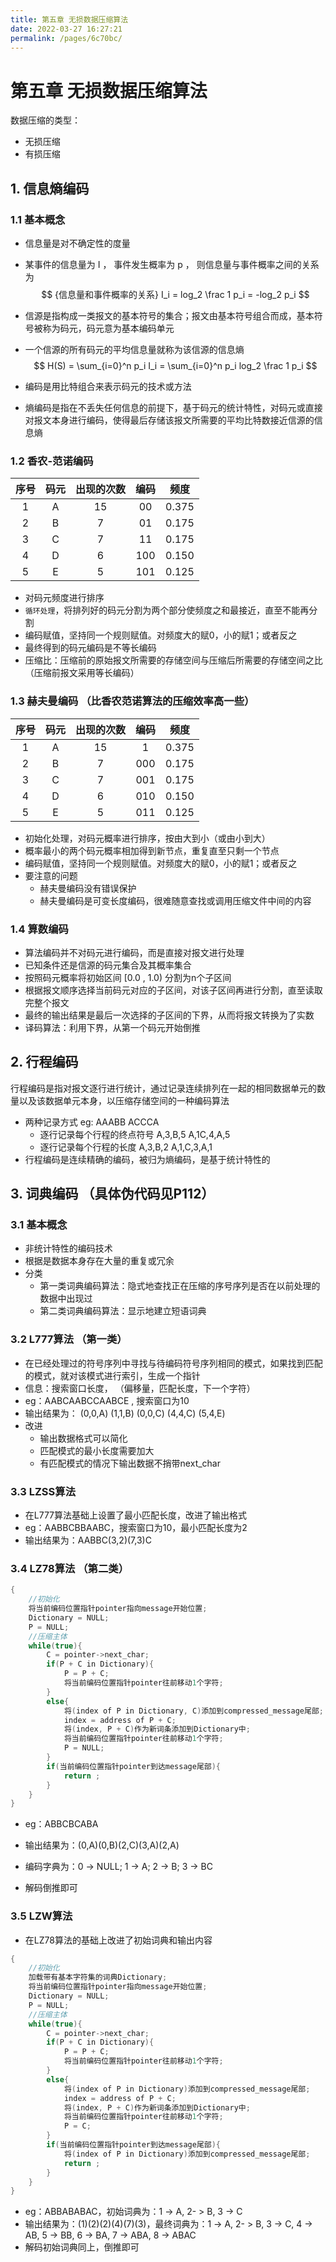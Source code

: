 ```yaml
---
title: 第五章 无损数据压缩算法
date: 2022-03-27 16:27:21
permalink: /pages/6c70bc/
---
```

# 第五章 无损数据压缩算法

数据压缩的类型：

- 无损压缩
- 有损压缩

## 1. 信息熵编码

### 1.1 基本概念

- 信息量是对不确定性的度量

- 某事件的信息量为 I ， 事件发生概率为 p ， 则信息量与事件概率之间的关系为
  $$ {信息量和事件概率的关系}
  I_i = log_2 \frac 1 p_i = -log_2 p_i
  $$

- 信源是指构成一类报文的基本符号的集合；报文由基本符号组合而成，基本符号被称为码元，码元意为基本编码单元

- 一个信源的所有码元的平均信息量就称为该信源的信息熵
  $$
  H(S) = \sum_{i=0}^n p_i I_i = \sum_{i=0}^n p_i log_2 \frac 1 p_i
  $$

- 编码是用比特组合来表示码元的技术或方法

- 熵编码是指在不丢失任何信息的前提下，基于码元的统计特性，对码元或直接对报文本身进行编码，使得最后存储该报文所需要的平均比特数接近信源的信息熵

### 1.2 香农-范诺编码

| 序号 | 码元 | 出现的次数 | 编码 | 频度  |
| :--: | :--: | :--------: | :--: | :---: |
|  1   |  A   |     15     |  00  | 0.375 |
|  2   |  B   |     7      |  01  | 0.175 |
|  3   |  C   |     7      |  11  | 0.175 |
|  4   |  D   |     6      | 100  | 0.150 |
|  5   |  E   |     5      | 101  | 0.125 |

- 对码元频度进行排序
- `循环处理`，将排列好的码元分割为两个部分使频度之和最接近，直至不能再分割
- 编码赋值，坚持同一个规则赋值。对频度大的赋0，小的赋1；或者反之
- 最终得到的码元编码是不等长编码
- 压缩比：压缩前的原始报文所需要的存储空间与压缩后所需要的存储空间之比（压缩前报文采用等长编码）

### 1.3 赫夫曼编码 （比香农范诺算法的压缩效率高一些）

| 序号 | 码元 | 出现的次数 | 编码 | 频度  |
| :--: | :--: | :--------: | :--: | :---: |
|  1   |  A   |     15     |  1   | 0.375 |
|  2   |  B   |     7      | 000  | 0.175 |
|  3   |  C   |     7      | 001  | 0.175 |
|  4   |  D   |     6      | 010  | 0.150 |
|  5   |  E   |     5      | 011  | 0.125 |

- 初始化处理，对码元概率进行排序，按由大到小（或由小到大）
- 概率最小的两个码元概率相加得到新节点，重复直至只剩一个节点
- 编码赋值，坚持同一个规则赋值。对频度大的赋0，小的赋1；或者反之
- 要注意的问题
  - 赫夫曼编码没有错误保护
  - 赫夫曼编码是可变长度编码，很难随意查找或调用压缩文件中间的内容


### 1.4 算数编码

- 算法编码并不对码元进行编码，而是直接对报文进行处理
- 已知条件还是信源的码元集合及其概率集合
- 按照码元概率将初始区间 [0.0 ,  1.0) 分割为n个子区间
- 根据报文顺序选择当前码元对应的子区间，对该子区间再进行分割，直至读取完整个报文
- 最终的输出结果是最后一次选择的子区间的下界，从而将报文转换为了实数
- 译码算法：利用下界，从第一个码元开始倒推



## 2. 行程编码

行程编码是指对报文逐行进行统计，通过记录连续排列在一起的相同数据单元的数量以及该数据单元本身，以压缩存储空间的一种编码算法

- 两种记录方式 eg: AAABB     ACCCA
  - 逐行记录每个行程的终点符号 A,3,B,5     A,1C,4,A,5
  - 逐行记录每个行程的长度 A,3,B,2     A,1,C,3,A,1
- 行程编码是连续精确的编码，被归为熵编码，是基于统计特性的



## 3. 词典编码 （具体伪代码见P112）

### 3.1 基本概念

- 非统计特性的编码技术
- 根据是数据本身存在大量的重复或冗余
- 分类
  - 第一类词典编码算法：隐式地查找正在压缩的序号序列是否在以前处理的数据中出现过
  - 第二类词典编码算法：显示地建立短语词典

### 3.2 L777算法 （第一类）

- 在已经处理过的符号序列中寻找与待编码符号序列相同的模式，如果找到匹配的模式，就对该模式进行索引，生成一个指针
- 信息：搜索窗口长度， （偏移量，匹配长度，下一个字符）
- eg：AABCAABCCAABCE , 搜索窗口为10
- 输出结果为： (0,0,A) (1,1,B) (0,0,C) (4,4,C) (5,4,E)
- 改进
  - 输出数据格式可以简化
  - 匹配模式的最小长度需要加大
  - 有匹配模式的情况下输出数据不捎带next_char

### 3.3 LZSS算法

- 在L777算法基础上设置了最小匹配长度，改进了输出格式
- eg：AABBCBBAABC，搜索窗口为10，最小匹配长度为2
- 输出结果为：AABBC(3,2)(7,3)C

### 3.4 LZ78算法 （第二类）

```c
{
    //初始化
    将当前编码位置指针pointer指向message开始位置;
    Dictionary = NULL;
    P = NULL;
    //压缩主体
    while(true){
		C = pointer->next_char;
        if(P + C in Dictionary){
			P = P + C;
            将当前编码位置指针pointer往前移动1个字符;
        }
        else{
			将(index of P in Dictionary, C)添加到compressed_message尾部;
            index = address of P + C;
            将(index, P + C)作为新词条添加到Dictionary中;
            将当前编码位置指针pointer往前移动1个字符;
            P = NULL;
        }
        if(当前编码位置指针pointer到达message尾部){
			return ;
        }
    }
}
```

- eg：ABBCBCABA

- 输出结果为：(0,A)(0,B)(2,C)(3,A)(2,A)

- 编码字典为：0 -> NULL; 1 -> A; 2 -> B; 3 -> BC

- 解码倒推即可

### 3.5 LZW算法

- 在LZ78算法的基础上改进了初始词典和输出内容
```c
{
    //初始化
    加载带有基本字符集的词典Dictionary;
    将当前编码位置指针pointer指向message开始位置;
    Dictionary = NULL;
    P = NULL;
    //压缩主体
    while(true){
		C = pointer->next_char;
        if(P + C in Dictionary){
			P = P + C;
            将当前编码位置指针pointer往前移动1个字符;
        }
        else{
			将(index of P in Dictionary)添加到compressed_message尾部;
            index = address of P + C;
            将(index, P + C)作为新词条添加到Dictionary中;
            将当前编码位置指针pointer往前移动1个字符;
            P = C;
        }
        if(当前编码位置指针pointer到达message尾部){
            将(index of P in Dictionary)添加到compressed_message尾部;
			return ;
        }
    }
}
```

- eg：ABBABABAC，初始词典为：1 -> A, 2- > B, 3 -> C
- 输出结果为：(1)(2)(2)(4)(7)(3)，最终词典为：1 -> A, 2- > B, 3 -> C, 4 -> AB, 5 -> BB, 6 -> BA, 7 -> ABA, 8 -> ABAC
- 解码初始词典同上，倒推即可



